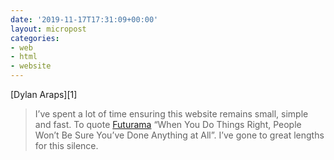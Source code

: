 ```yaml
---
date: '2019-11-17T17:31:09+00:00'
layout: micropost
categories:
- web
- html
- website
---
```


<div>
[Dylan Araps][1]
</div>

> I’ve spent a lot of time ensuring this website remains small, simple
> and fast. To quote [Futurama][2] “When You Do Things Right, People
> Won’t Be Sure You’ve Done Anything at All”. I’ve gone to great lengths
> for this silence.



[1]: https://getkiss.org/blog/20191004a
[2]: https://en.wikipedia.org/wiki/Futurama

